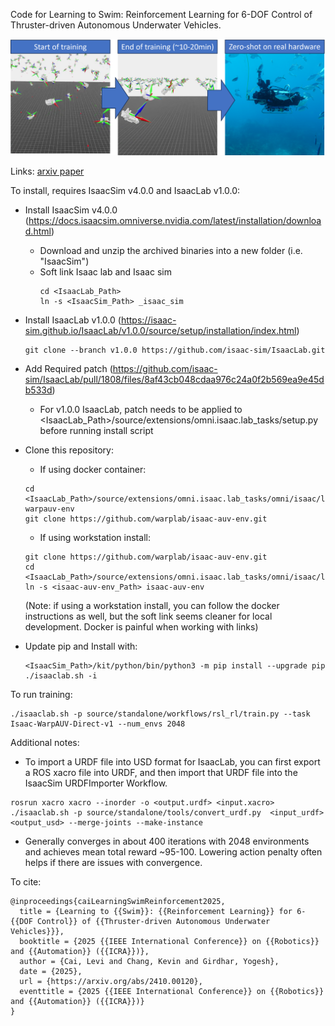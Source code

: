 Code for Learning to Swim: Reinforcement Learning for 6-DOF Control of Thruster-driven Autonomous Underwater Vehicles.

![Overview](./imgs/qual-overview.png)

Links: [arxiv paper](https://arxiv.org/abs/2410.00120)

To install, requires IsaacSim v4.0.0 and IsaacLab v1.0.0:
- Install IsaacSim v4.0.0 (https://docs.isaacsim.omniverse.nvidia.com/latest/installation/download.html)
  - Download and unzip the archived binaries into a new folder (i.e. "IsaacSim")
  - Soft link Isaac lab and Isaac sim 
    ```
    cd <IsaacLab_Path> 
    ln -s <IsaacSim_Path> _isaac_sim
    ```
   
- Install IsaacLab v1.0.0 (https://isaac-sim.github.io/IsaacLab/v1.0.0/source/setup/installation/index.html)
  ```
  git clone --branch v1.0.0 https://github.com/isaac-sim/IsaacLab.git
  ```

- Add Required patch (https://github.com/isaac-sim/IsaacLab/pull/1808/files/8af43cb048cdaa976c24a0f2b569ea9e45db533d)
  - For v1.0.0 IsaacLab, patch needs to be applied to <IsaacLab_Path>/source/extensions/omni.isaac.lab_tasks/setup.py before running install script

- Clone this repository:

  - If using docker container:
  ```
  cd <IsaacLab_Path>/source/extensions/omni.isaac.lab_tasks/omni/isaac/lab_tasks/direct/isaac-warpauv-env
  git clone https://github.com/warplab/isaac-auv-env.git
  ```

  - If using workstation install:
  ```
  git clone https://github.com/warplab/isaac-auv-env.git
  cd <IsaacLab_Path>/source/extensions/omni.isaac.lab_tasks/omni/isaac/lab_tasks/direct/
  ln -s <isaac-auv-env_Path> isaac-auv-env
  ```
  (Note: if using a workstation install, you can follow the docker instructions as well, but the soft link seems cleaner for local development. Docker is painful when working with links)
  
- Update pip and Install with:
  ```
  <IsaacSim_Path>/kit/python/bin/python3 -m pip install --upgrade pip
  ./isaaclab.sh -i
  ```
 

To run training:
```
./isaaclab.sh -p source/standalone/workflows/rsl_rl/train.py --task Isaac-WarpAUV-Direct-v1 --num_envs 2048
```

Additional notes:

 - To import a URDF file into USD format for IsaacLab, you can first export a ROS xacro file into URDF, and then import that URDF file into the IsaacSim URDFImporter Workflow.

 ```
 rosrun xacro xacro --inorder -o <output.urdf> <input.xacro>
 ./isaaclab.sh -p source/standalone/tools/convert_urdf.py  <input_urdf> <output_usd> --merge-joints --make-instance
 ```

 - Generally converges in about 400 iterations with 2048 environments and achieves mean total reward ~95-100. Lowering action penalty often helps if there are issues with convergence.

To cite:
```
@inproceedings{caiLearningSwimReinforcement2025,
  title = {Learning to {{Swim}}: {{Reinforcement Learning}} for 6-{{DOF Control}} of {{Thruster-driven Autonomous Underwater Vehicles}}},
  booktitle = {2025 {{IEEE International Conference}} on {{Robotics}} and {{Automation}} ({{ICRA}})},
  author = {Cai, Levi and Chang, Kevin and Girdhar, Yogesh},
  date = {2025},
  url = {https://arxiv.org/abs/2410.00120},
  eventtitle = {2025 {{IEEE International Conference}} on {{Robotics}} and {{Automation}} ({{ICRA}})}
}

```
